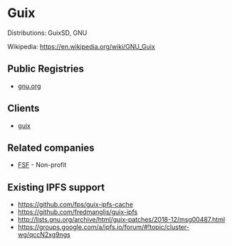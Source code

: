# Guix

Distributions: GuixSD, GNU

Wikipedia: https://en.wikipedia.org/wiki/GNU_Guix

## Public Registries

- [gnu.org](https://www.gnu.org/software/guix/packages/)

## Clients

- [guix](https://www.gnu.org/software/guix/)

## Related companies

- [FSF](https://www.fsf.org/) - Non-profit

## Existing IPFS support

- https://github.com/fps/guix-ipfs-cache
- https://github.com/fredmanglis/guix-ipfs
- http://lists.gnu.org/archive/html/guix-patches/2018-12/msg00487.html
- https://groups.google.com/a/ipfs.io/forum/#!topic/cluster-wg/qccN2xg9ngs
